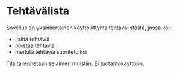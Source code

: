 # Tehtävälista

Sovellus on yksinkertainen käyttöliittymä tehtävälistasta, jossa voi:

* lisätä tehtäviä
* poistaa tehtäviä
* merkitä tehtäviä suoritetuiksi

Tila tallennetaan selaimen muistiin. Ei tuotantokäyttöön.
